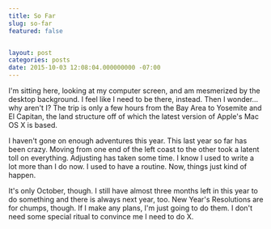 ```yaml
---
title: So Far
slug: so-far
featured: false


layout: post
categories: posts
date: 2015-10-03 12:08:04.000000000 -07:00
---
```


I'm sitting here, looking at my computer screen, and am mesmerized by the desktop background. I feel like I need to be there, instead. Then I wonder… why aren't I? The trip is only a few hours from the Bay Area to Yosemite and El Capitan, the land structure off of which the latest version of Apple's Mac OS X is based.

I haven't gone on enough adventures this year. This last year so far has been crazy. Moving from one end of the left coast to the other took a latent toll on everything. Adjusting has taken some time. I know I used to write a lot more than I do now. I used to have a routine. Now, things just kind of happen.

It's only October, though. I still have almost three months left in this year to do something and there is always next year, too. New Year's Resolutions are for chumps, though. If I make any plans, I'm just going to do them. I don't need some special ritual to convince me I need to do X.

